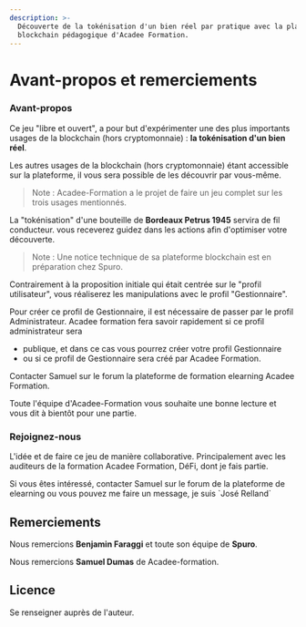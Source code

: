 ```yaml
---
description: >-
  Découverte de la tokénisation d'un bien réel par pratique avec la plateforme
  blockchain pédagogique d'Acadee Formation.
---
```


# Avant-propos et remerciements

### Avant-propos

Ce jeu "libre et ouvert", a pour but d'expérimenter une des plus importants usages de la blockchain (hors cryptomonnaie) : **la tokénisation d'un bien réel**. 

Les autres usages de la blockchain (hors cryptomonnaie) étant accessible sur la plateforme, il vous sera possible de les découvrir par vous-même.

> Note : Acadee-Formation a le projet de faire un jeu complet sur les trois usages mentionnés.



La "tokénisation" d'une bouteille de **Bordeaux Petrus 1945** servira de fil conducteur. vous receverez guidez dans les actions afin d'optimiser votre découverte.

> Note : Une notice technique de sa plateforme blockchain est en préparation chez Spuro.



Contrairement à la proposition initiale qui était centrée sur le "profil utilisateur", vous réaliserez les manipulations avec le profil "Gestionnaire". 

Pour créer ce profil de Gestionnaire, il est nécessaire de passer par le profil Administrateur. Acadee formation fera savoir rapidement si ce profil administrateur sera 

* publique, et dans ce cas vous pourrez créer votre profil Gestionnaire
* ou si ce profil de Gestionnaire sera créé par Acadee Formation.

Contacter Samuel sur le forum la plateforme de formation elearning Acadee Formation.

Toute l'équipe d'Acadee-Formation vous souhaite une bonne lecture et vous dit à bientôt pour une partie.



### Rejoignez-nous

L'idée et de faire ce jeu de manière collaborative. Principalement avec les auditeurs de la formation Acadee Formation, DéFi, dont je fais partie.

Si vous êtes intéressé, contacter Samuel sur le forum de la plateforme de elearning ou vous pouvez me faire un message, je suis \`José Relland\`

## Remerciements

Nous remercions **Benjamin Faraggi** et toute son équipe de **Spuro**.

Nous remercions **Samuel Dumas** de Acadee-formation.

## Licence

Se renseigner auprès de l'auteur.
